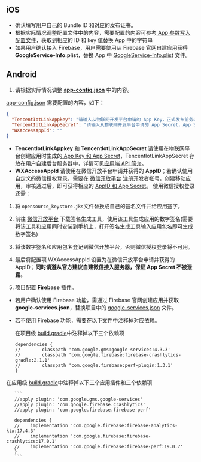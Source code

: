 
## iOS  

* 确认填写用户自己的 Bundle ID 和对应的发布证书。
* 根据实际情况调整配置文件中的内容，需要配置的内容可参考[ App 参数写入配置文件](https://cloud.tencent.com/document/product/1081/45902#app-.E5.8F.82.E6.95.B0.E5.86.99.E5.85.A5.E9.85.8D.E7.BD.AE.E6.96.87.E4.BB.B6)，获取到相应的 ID 和 key 值替换 App 中的字符串
* 如果用户确认接入 Firebase，用户需要使用从 Firebase 官网自建应用获得 **GoogleService-Info.plist**，替换 App 中 [GoogleService-Info.plist](https://github.com/tencentyun/iot-link-ios/blob/master/Source/LinkApp/Supporting%20Files/GoogleService-Info.plist) 文件。   

## Android   
1. 请根据实际情况调整 **[app-config.json](https://github.com/tencentyun/iot-link-android/blob/master/app-config.json)** 中的内容。   

  [app-config.json](https://github.com/tencentyun/iot-link-android/blob/master/app-config.json) 需要配置的内容，如下：

```json
{
  "TencentIotLinkAppkey": "请输入从物联网开发平台申请的 App Key，正式发布前务必填写",
  "TencentIotLinkAppSecret": "请输入从物联网开发平台申请的 App Secret，App Secret 请保存在服务端，此处仅为演示，如有泄露概不负责",
  "WXAccessAppId": ""
}
```

 - **TencentIotLinkAppkey** 和 **TencentIotLinkAppSecret** 请使用在物联网平台创建应用时生成的[ App Key 和 App Secret](https://cloud.tencent.com/document/product/1081/45901#.E8.8E.B7.E5.8F.96-app-key-.E5.92.8C-app-secret)，TencentIotLinkAppSecret 存放在用户自建后台服务器中，详情可见[应用端 API 简介](https://cloud.tencent.com/document/product/1081/40773)。          
 - **WXAccessAppId** 请使用在微信开放平台申请并获得的 **AppID**；若确认使用自定义的微信授权登录，需要在 [微信开放平台](https://open.weixin.qq.com/) 注册开发者帐号，创建移动应用，审核通过后，即可获得相应的 [AppID 和 App Secret](https://developers.weixin.qq.com/doc/oplatform/Mobile_App/WeChat_Login/Development_Guide.html)。
  使用微信授权登录还需：
  1. 将 `opensource_keystore.jks`文件替换成自己的签名文件并给应用签字。
  2.  前往 [微信开放平台](https://developers.weixin.qq.com/doc/oplatform/Downloads/Android_Resource.html) 下载签名生成工具，使用该工具生成应用的数字签名(需要将该工具和应用同时安装到手机上，打开签名生成工具输入应用包名即可生成数字签名)
  3. 将该数字签名和应用包名登记到微信开放平台，否则微信授权登录将不可用。
  4. 最后将配置项 WXAccessAppId 设置为在微信开放平台申请并获得的 AppID；**同时请遵从官方建议自建微信接入服务器，保证 App Secret 不被泄露**。

2. 项目配置 **Firebase** 插件。
 - 若用户确认使用 Firebase 功能，需通过 Firebase 官网创建应用并获取 **google-services.json**，替换项目中的 [google-services.json](https://github.com/tencentyun/iot-link-android/blob/master/app/google-services.json) 文件。
 - 若不使用 Firebase 功能，需要在以下文件中注释掉对应依赖。
  
     在项目级 [build.gradle](https://github.com/tencentyun/iot-link-android/blob/master/build.gradle)中注释掉以下三个依赖项
   ```
   dependencies {
   //        classpath 'com.google.gms:google-services:4.3.3'
   //        classpath 'com.google.firebase:firebase-crashlytics-gradle:2.1.1'
   //        classpath 'com.google.firebase:perf-plugin:1.3.1'
   }
   ```
在应用级 [build.gradle](https://github.com/tencentyun/iot-link-android/blob/master/app/build.gradle)中注释掉以下三个应用插件和三个依赖项
         
       ```
       //apply plugin: 'com.google.gms.google-services'
       //apply plugin: 'com.google.firebase.crashlytics'
       //apply plugin: 'com.google.firebase.firebase-perf'
   
       dependencies {
       //    implementation 'com.google.firebase:firebase-analytics-ktx:17.4.3'
       //    implementation 'com.google.firebase:firebase-crashlytics:17.0.1'
       //    implementation 'com.google.firebase:firebase-perf:19.0.7'
       }
       ```
